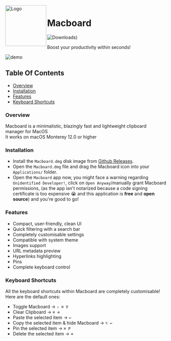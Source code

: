 <img width="128px" src="https://i.imgur.com/QzlSfHn.png" alt="Logo" align="left" />

# Macboard
![Downloads)](https://img.shields.io/github/downloads/27Saumya/Macboard/total?style=for-the-badge&color=%23a1ada4&link=https%3A%2F%2Fgithub.com%2F27Saumya%2FMacboard%2Freleases%2Flatest)

Boost your productivity within seconds!

![demo](https://github.com/27Saumya/Macboard/assets/64534496/a0da627c-fe64-4db5-974b-62623a36a8f8)


## Table Of Contents
- [Overview](https://github.com/27Saumya/Macboard#overview)
- [Installation](https://github.com/27Saumya/Macboard#installation)
- [Features](https://github.com/27Saumya/Macboard#features)
- [Keyboard Shortcuts](https://github.com/27Saumya/Macboard#keyboard-shortcuts)

### Overview

Macboard is a minimalistic, blazingly fast and lightweight clipboard manager for MacOS
<br />
It works on macOS Monterey 12.0 or higher

### Installation

- Install the `Macboard.dmg` disk image from [Github Releases](https://github.com/27Saumya/Macboard/releases).
- Open the `Macboard.dmg` file and drag the Macboard icon into your `Applications/` folder.
- Open the `Macboard` app now, you might face a warning regarding `Unidentified Developer!`, click on `Open Anyway`/manually grant Macboard permissions, (as the app isn't notarized because a code signing certificate is too expensive 😭 and this application is **free** and **open source**) and you're good to go!

### Features

- Compact, user-friendly, clean UI
- Quick filtering with a search bar
- Completely customisable settings
- Compatible with system theme
- Images support
- URL metadata preview
- Hyperlinks highlighting
- Pins
- Complete keyboard control

### Keyboard Shortcuts
All the keyboard shortcuts within Macboard are completely customisable!
Here are the default ones:

- Toggle Macboard -> `⇧ ⌘ V`
- Clear Clipboard -> `⌘ ⌫`
- Paste the selected item -> `↩`
- Copy the selected item & hide Macboard -> `⌥ ↩`
- Pin the selected item -> `⌘ P`
- Delete the selected item -> `⌫`
